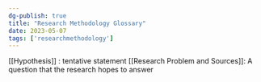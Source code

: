 ```yaml
---
dg-publish: true
title: "Research Methodology Glossary"
date: 2023-05-07
tags: ['researchmethodology']
---
```


[[Hypothesis]] : tentative statement
[[Research Problem and Sources]]: A question that the research hopes to answer
